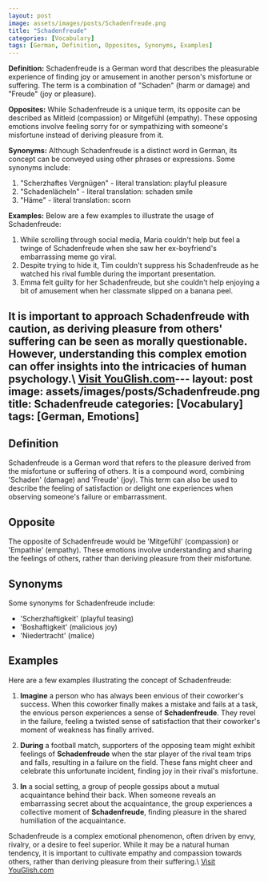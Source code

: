 ```yaml
---
layout: post
image: assets/images/posts/Schadenfreude.png
title: "Schadenfreude"
categories: [Vocabulary]
tags: [German, Definition, Opposites, Synonyms, Examples]
---
```


**Definition:**
Schadenfreude is a German word that describes the pleasurable experience of finding joy or amusement in another person's misfortune or suffering. The term is a combination of "Schaden" (harm or damage) and "Freude" (joy or pleasure). 

**Opposites:**
While Schadenfreude is a unique term, its opposite can be described as Mitleid (compassion) or Mitgefühl (empathy). These opposing emotions involve feeling sorry for or sympathizing with someone's misfortune instead of deriving pleasure from it. 

**Synonyms:**
Although Schadenfreude is a distinct word in German, its concept can be conveyed using other phrases or expressions. Some synonyms include:

1. "Scherzhaftes Vergnügen" - literal translation: playful pleasure
2. "Schadenlächeln" - literal translation: schaden smile
3. "Häme" - literal translation: scorn 

**Examples:**
Below are a few examples to illustrate the usage of Schadenfreude:

1. While scrolling through social media, Maria couldn't help but feel a twinge of Schadenfreude when she saw her ex-boyfriend's embarrassing meme go viral.
2. Despite trying to hide it, Tim couldn't suppress his Schadenfreude as he watched his rival fumble during the important presentation.
3. Emma felt guilty for her Schadenfreude, but she couldn't help enjoying a bit of amusement when her classmate slipped on a banana peel.

It is important to approach Schadenfreude with caution, as deriving pleasure from others' suffering can be seen as morally questionable. However, understanding this complex emotion can offer insights into the intricacies of human psychology.\ <a id="yg-widget-0" class="youglish-widget" data-query="Schadenfreude" data-lang="german" data-components="8412" data-auto-start="0" data-bkg-color="theme_light" data-title="How%20to%20pronounce%20Schadenfreude%20in%20German"  rel="nofollow" href="https://youglish.com">Visit YouGlish.com</a><script async src="https://youglish.com/public/emb/widget.js" charset="utf-8"></script>---
layout: post
image: assets/images/posts/Schadenfreude.png
title: Schadenfreude
categories: [Vocabulary]
tags: [German, Emotions]
---

## Definition

Schadenfreude is a German word that refers to the pleasure derived from the misfortune or suffering of others. It is a compound word, combining 'Schaden' (damage) and 'Freude' (joy). This term can also be used to describe the feeling of satisfaction or delight one experiences when observing someone's failure or embarrassment.

## Opposite

The opposite of Schadenfreude would be 'Mitgefühl' (compassion) or 'Empathie' (empathy). These emotions involve understanding and sharing the feelings of others, rather than deriving pleasure from their misfortune.

## Synonyms

Some synonyms for Schadenfreude include:

- 'Scherzhaftigkeit' (playful teasing)
- 'Boshaftigkeit' (malicious joy)
- 'Niedertracht' (malice)

## Examples

Here are a few examples illustrating the concept of Schadenfreude:

1. **Imagine** a person who has always been envious of their coworker's success. When this coworker finally makes a mistake and fails at a task, the envious person experiences a sense of **Schadenfreude**. They revel in the failure, feeling a twisted sense of satisfaction that their coworker's moment of weakness has finally arrived.

2. **During** a football match, supporters of the opposing team might exhibit feelings of **Schadenfreude** when the star player of the rival team trips and falls, resulting in a failure on the field. These fans might cheer and celebrate this unfortunate incident, finding joy in their rival's misfortune.

3. **In** a social setting, a group of people gossips about a mutual acquaintance behind their back. When someone reveals an embarrassing secret about the acquaintance, the group experiences a collective moment of **Schadenfreude**, finding pleasure in the shared humiliation of the acquaintance.

Schadenfreude is a complex emotional phenomenon, often driven by envy, rivalry, or a desire to feel superior. While it may be a natural human tendency, it is important to cultivate empathy and compassion towards others, rather than deriving pleasure from their suffering.\ <a id="yg-widget-0" class="youglish-widget" data-query="Schadenfreude" data-lang="german" data-components="8412" data-auto-start="0" data-bkg-color="theme_light" data-title="How%20to%20pronounce%20Schadenfreude%20in%20German"  rel="nofollow" href="https://youglish.com">Visit YouGlish.com</a><script async src="https://youglish.com/public/emb/widget.js" charset="utf-8"></script>